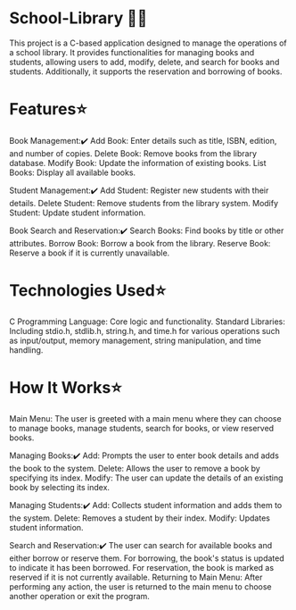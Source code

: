# School-Library 📕✨
This project is a C-based application designed to manage the operations of a school library. It provides functionalities for managing books and students, allowing users to add, modify, delete, and search for books and students. Additionally, it supports the reservation and borrowing of books.

# Features⭐

Book Management:✔️
Add Book: Enter details such as title, ISBN, edition, and number of copies.
Delete Book: Remove books from the library database.
Modify Book: Update the information of existing books.
List Books: Display all available books.

Student Management:✔️
Add Student: Register new students with their details.
Delete Student: Remove students from the library system.
Modify Student: Update student information.

Book Search and Reservation:✔️
 Search Books: Find books by title or other attributes.
 Borrow Book: Borrow a book from the library.
 Reserve Book: Reserve a book if it is currently unavailable.

# Technologies Used⭐
C Programming Language: Core logic and functionality.
Standard Libraries: Including stdio.h, stdlib.h, string.h, and time.h for various operations such as input/output, memory management, string manipulation, and time handling.

# How It Works⭐
Main Menu: The user is greeted with a main menu where they can choose to manage books, manage students, search for books, or view reserved books.

Managing Books:✔️
Add: Prompts the user to enter book details and adds the book to the system.
Delete: Allows the user to remove a book by specifying its index.
Modify: The user can update the details of an existing book by selecting its index.

Managing Students:✔️
Add: Collects student information and adds them to the system.
Delete: Removes a student by their index.
Modify: Updates student information.

Search and Reservation:✔️
The user can search for available books and either borrow or reserve them.
For borrowing, the book's status is updated to indicate it has been borrowed.
For reservation, the book is marked as reserved if it is not currently available.
Returning to Main Menu: After performing any action, the user is returned to the main menu to choose another operation or exit the program.
